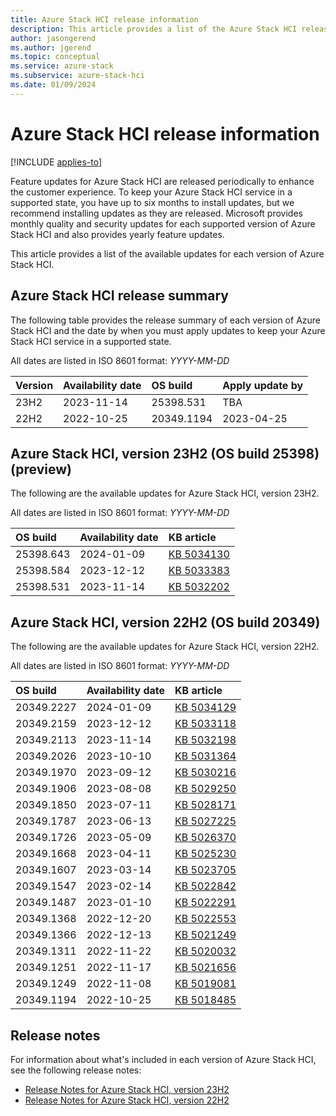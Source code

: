 ```yaml
---
title: Azure Stack HCI release information
description: This article provides a list of the Azure Stack HCI releases, including monthly updates, and corresponding OS builds.
author: jasongerend
ms.author: jgerend
ms.topic: conceptual
ms.service: azure-stack
ms.subservice: azure-stack-hci
ms.date: 01/09/2024
---
```


# Azure Stack HCI release information

[!INCLUDE [applies-to](../includes/hci-applies-to-23h2-22h2.md)]

Feature updates for Azure Stack HCI are released periodically to enhance the customer experience. To keep your Azure Stack HCI service in a supported state, you have up to six months to install updates, but we recommend installing updates as they are released. Microsoft provides monthly quality and security updates for each supported version of Azure Stack HCI and also provides yearly feature updates.

This article provides a list of the available updates for each version of Azure Stack HCI.  

## Azure Stack HCI release summary

The following table provides the release summary of each version of Azure Stack HCI and the date by when you must apply updates to keep your Azure Stack HCI service in a supported state.

All dates are listed in ISO 8601 format: *YYYY-MM-DD*

| **Version** | **Availability date** | **OS build**      | **Apply update by** |
|:------------|:----------------------|:------------------|:-------------------------|
| 23H2        | 2023-11-14            | 25398.531        | TBA               |
| 22H2        | 2022-10-25            | 20349.1194        | 2023-04-25               |

## Azure Stack HCI, version 23H2 (OS build 25398) (preview)

The following are the available updates for Azure Stack HCI, version 23H2.

All dates are listed in ISO 8601 format: *YYYY-MM-DD*

| **OS build** | **Availability date** | **KB article** |
|:-|:-|:-|
| 25398.643 | 2024-01-09 | [KB 5034130](https://support.microsoft.com/topic/92a8b0fe-82f7-4c64-a9d8-7295ed6b9a06) |
| 25398.584 | 2023-12-12 | [KB 5033383](https://support.microsoft.com/topic/41652ad2-c31c-48e4-b066-af2604c17d15) |
| 25398.531 | 2023-11-14 | [KB 5032202](https://support.microsoft.com/topic/9981de59-9fae-4118-a636-131a8dd4a013) |

## Azure Stack HCI, version 22H2 (OS build 20349)

The following are the available updates for Azure Stack HCI, version 22H2.

All dates are listed in ISO 8601 format: *YYYY-MM-DD*

| **OS build** | **Availability date** | **KB article** |
|:-|:-|:-|
| 20349.2227 | 2024-01-09 | [KB 5034129](https://support.microsoft.com/topic/41c9d33a-acaa-4693-add9-de0318f95238) |
| 20349.2159 | 2023-12-12 | [KB 5033118](https://support.microsoft.com/topic/a4163954-95bd-4db1-b77e-ccaaf8082651) |
| 20349.2113 | 2023-11-14 | [KB 5032198](https://support.microsoft.com/topic/43b510ae-28a3-496a-bea5-ba061c95cd54) |
| 20349.2026 | 2023-10-10 | [KB 5031364](https://support.microsoft.com/topic/b827b04b-e11e-4295-b898-042df4b5053b) |
| 20349.1970 | 2023-09-12 | [KB 5030216](https://support.microsoft.com/topic/fdf76ccf-ae95-4e19-9842-d4b8f7359fa2) |
| 20349.1906 | 2023-08-08 | [KB 5029250](https://support.microsoft.com/topic/36a2464b-f91e-499a-98cd-661ad68a3536) |
| 20349.1850 | 2023-07-11 | [KB 5028171](https://support.microsoft.com/topic/34557119-e00c-4678-bb87-048a36ed8585) |
| 20349.1787 | 2023-06-13 | [KB 5027225](https://support.microsoft.com/topic/22021b0f-6d49-490c-9aef-f7556f928ad9) |
| 20349.1726 | 2023-05-09 | [KB 5026370](https://support.microsoft.com/topic/77d61c1a-07d2-44d1-8023-834d87a28d78) |
| 20349.1668 | 2023-04-11 | [KB 5025230](https://support.microsoft.com/topic/5048ddfb-7bf3-4e6c-b29a-7b44b789d282) |
| 20349.1607 | 2023-03-14 | [KB 5023705](https://support.microsoft.com/topic/4f164afb-4249-4774-abf4-3d4581189588) |
| 20349.1547 | 2023-02-14 | [KB 5022842](https://support.microsoft.com/topic/d5293fe7-3d6e-42d4-aa77-b2993562863a) |
| 20349.1487 | 2023-01-10 | [KB 5022291](https://support.microsoft.com/topic/08650290-831c-4b1b-b241-b2a0112b5246) |
| 20349.1368 | 2022-12-20 | [KB 5022553](https://support.microsoft.com/topic/ea457f12-62bd-461c-9f32-7cde11816a44) |
| 20349.1366 | 2022-12-13 | [KB 5021249](https://support.microsoft.com/topic/3815a4c2-a71b-4cb1-9777-a9ef7db8701e) |
| 20349.1311 | 2022-11-22 | [KB 5020032](https://support.microsoft.com/topic/c0c2f038-a248-4fac-9c63-45ab4f462424) |
| 20349.1251 | 2022-11-17 | [KB 5021656](https://support.microsoft.com/topic/336b8958-d1dd-40b2-a93b-ed1b80003c27) |
| 20349.1249 | 2022-11-08 | [KB 5019081](https://support.microsoft.com/topic/d53a4cf1-0987-4ab7-a529-23f7136f4083) |
| 20349.1194 | 2022-10-25 | [KB 5018485](https://support.microsoft.com/topic/513988dc-4a9f-40ca-b089-e4c7703ad06e) |

## Release notes

For information about what's included in each version of Azure Stack HCI, see the following release notes:

- [Release Notes for Azure Stack HCI, version 23H2](https://support.microsoft.com/topic/9981de59-9fae-4118-a636-131a8dd4a013)
- [Release Notes for Azure Stack HCI, version 22H2](https://support.microsoft.com/topic/release-notes-for-azure-stack-hci-version-22h2-fea63106-a0a9-4b6c-bb72-a07985c98a56)
